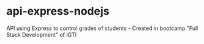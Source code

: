 # api-express-nodejs
API using Express to control grades of students - Created in bootcamp "Full Stack Development" of IGTI
